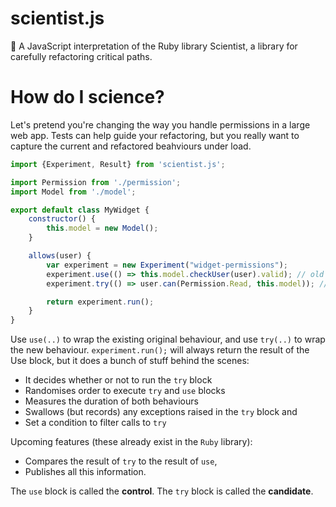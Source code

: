 # scientist.js
:microscope: A JavaScript interpretation of the Ruby library Scientist, a library for carefully refactoring critical paths.

How do I science?
========================

Let's pretend you're changing the way you handle permissions in a large web app. Tests can help guide your refactoring, but you really want to capture the current and refactored beahviours under load.

```js
import {Experiment, Result} from 'scientist.js';

import Permission from './permission';
import Model from './model';

export default class MyWidget {
    constructor() {
        this.model = new Model();
    }

    allows(user) {
        var experiment = new Experiment("widget-permissions");
        experiment.use(() => this.model.checkUser(user).valid); // old way
        experiment.try(() => user.can(Permission.Read, this.model)); // new way

        return experiment.run();
    }
}
```
Use `use(..)` to wrap the existing original behaviour, and use `try(..)` to wrap the new behaviour. `experiment.run();` will always return the result of the Use block, but it does a bunch of stuff behind the scenes:

- It decides whether or not to run the `try` block
- Randomises order to execute `try` and `use` blocks
- Measures the duration of both behaviours
- Swallows (but records) any exceptions raised in the `try` block and
- Set a condition to filter calls to `try`

Upcoming features (these already exist in the `Ruby` library):
- Compares the result of `try` to the result of `use`,
- Publishes all this information.

The `use` block is called the **control**. The `try` block is called the **candidate**.